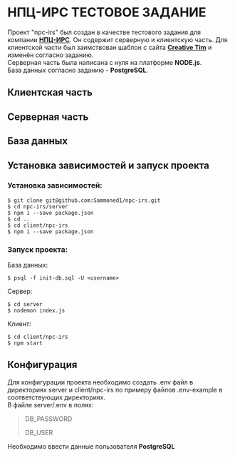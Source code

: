 # НПЦ-ИРС ТЕСТОВОЕ ЗАДАНИЕ

Проект "npc-irs" был создан в качестве тестового задания 
для компании [**НПЦ-ИРС**](http://npcirs.ru/). 
Он содержит серверную и клиентскую часть. Для клиентской части был заимствован 
шаблон с сайта [**Creative Tim**](https://www.creative-tim.com/) и изменён согласно заданию.  
Серверная часть была написана с нуля на платформе **NODE.js**.  
База данных согласно заданию - **PostgreSQL**.

## Клиентская часть

## Серверная часть

## База данных

## Установка зависимостей и запуск проекта

### Установка зависимостей:

```shell
$ git clone git@github.com:Sammoned1/npc-irs.git
$ cd npc-irs/server
$ npm i --save package.json
$ cd ..
$ cd client/npc-irs
$ npm i --save package.json
```

### Запуск проекта:

База данных:  

```shell
$ psql -f init-db.sql -U <username>
```

Сервер:

```shell
$ cd server
$ nodemon index.js
```

Клиент:

```shell
$ cd client/npc-irs
$ npm start
```

## Конфигурация

Для конфигурации проекта необходимо создать .env файл в директориях 
server и client/npc-irs по примеру файлов .env-example в соответствующих директориях.  
В файле server/.env в полях:  

> DB_PASSWORD  
>
> DB_USER  
  
Необходимо ввести данные пользователя **PostgreSQL**